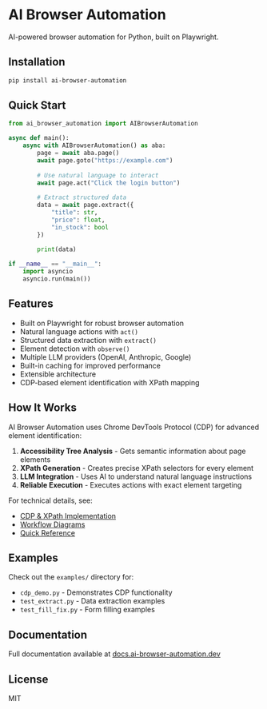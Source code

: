 # AI Browser Automation

AI-powered browser automation for Python, built on Playwright.

## Installation

```bash
pip install ai-browser-automation
```

## Quick Start

```python
from ai_browser_automation import AIBrowserAutomation

async def main():
    async with AIBrowserAutomation() as aba:
        page = await aba.page()
        await page.goto("https://example.com")
        
        # Use natural language to interact
        await page.act("Click the login button")
        
        # Extract structured data
        data = await page.extract({
            "title": str,
            "price": float,
            "in_stock": bool
        })
        
        print(data)

if __name__ == "__main__":
    import asyncio
    asyncio.run(main())
```

## Features

- Built on Playwright for robust browser automation
- Natural language actions with `act()`
- Structured data extraction with `extract()`
- Element detection with `observe()`
- Multiple LLM providers (OpenAI, Anthropic, Google)
- Built-in caching for improved performance
- Extensible architecture
- CDP-based element identification with XPath mapping

## How It Works

AI Browser Automation uses Chrome DevTools Protocol (CDP) for advanced element identification:

1. **Accessibility Tree Analysis** - Gets semantic information about page elements
2. **XPath Generation** - Creates precise XPath selectors for every element
3. **LLM Integration** - Uses AI to understand natural language instructions
4. **Reliable Execution** - Executes actions with exact element targeting

For technical details, see:
- [CDP & XPath Implementation](docs/CDP_XPATH_IMPLEMENTATION.md)
- [Workflow Diagrams](docs/CDP_WORKFLOW_DIAGRAM.md)
- [Quick Reference](docs/CDP_QUICK_REFERENCE.md)

## Examples

Check out the `examples/` directory for:
- `cdp_demo.py` - Demonstrates CDP functionality
- `test_extract.py` - Data extraction examples
- `test_fill_fix.py` - Form filling examples

## Documentation

Full documentation available at [docs.ai-browser-automation.dev](https://docs.ai-browser-automation.dev)

## License

MIT